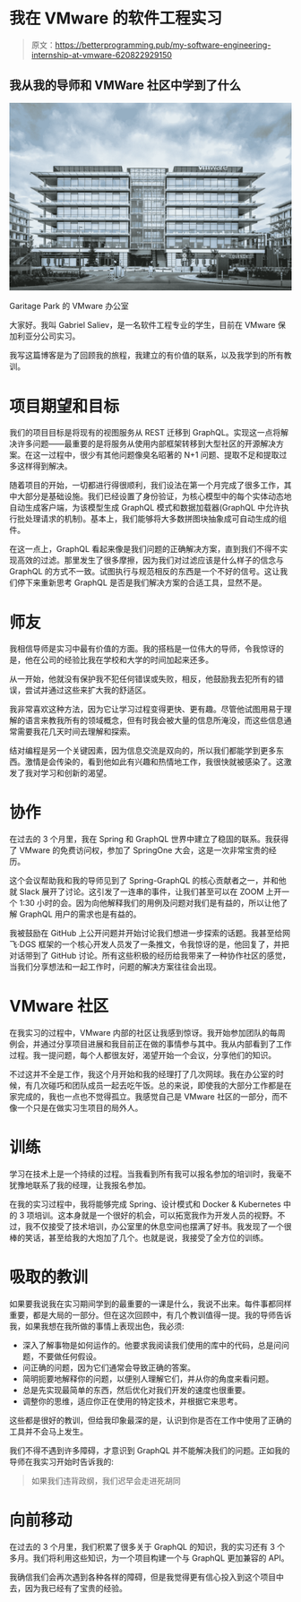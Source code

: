 # 我在 VMware 的软件工程实习

> 原文：<https://betterprogramming.pub/my-software-engineering-internship-at-vmware-620822929150>

## 我从我的导师和 VMWare 社区中学到了什么

![](img/347e25a3e7aaea7f2ea601d62b9bc052.png)

Garitage Park 的 VMware 办公室

大家好。我叫 Gabriel Saliev，是一名软件工程专业的学生，目前在 VMware 保加利亚分公司实习。

我写这篇博客是为了回顾我的旅程，我建立的有价值的联系，以及我学到的所有教训。

# **项目期望和目标**

我们的项目目标是将现有的视图服务从 REST 迁移到 GraphQL。实现这一点将解决许多问题——最重要的是将服务从使用内部框架转移到大型社区的开源解决方案。在这一过程中，很少有其他问题像臭名昭著的 N+1 问题、提取不足和提取过多这样得到解决。

随着项目的开始，一切都进行得很顺利，我们设法在第一个月完成了很多工作，其中大部分是基础设施。我们已经设置了身份验证，为核心模型中的每个实体动态地自动生成客户端，为该模型生成 GraphQL 模式和数据加载器(GraphQL 中允许执行批处理请求的机制)。基本上，我们能够将大多数拼图块抽象成可自动生成的组件。

在这一点上，GraphQL 看起来像是我们问题的正确解决方案，直到我们不得不实现高效的过滤。那里发生了很多摩擦，因为我们对过滤应该是什么样子的信念与 GraphQL 的方式不一致。试图执行与规范相反的东西是一个不好的信号。这让我们停下来重新思考 GraphQL 是否是我们解决方案的合适工具，显然不是。

# **师友**

我相信导师是实习中最有价值的方面。我的搭档是一位伟大的导师，令我惊讶的是，他在公司的经验比我在学校和大学的时间加起来还多。

从一开始，他就没有保护我不犯任何错误或失败，相反，他鼓励我去犯所有的错误，尝试并通过这些来扩大我的舒适区。

我非常喜欢这种方法，因为它让学习过程变得更快、更有趣。尽管他试图用易于理解的语言来教我所有的领域概念，但有时我会被大量的信息所淹没，而这些信息通常需要我花几天时间去理解和探索。

结对编程是另一个关键因素，因为信息交流是双向的，所以我们都能学到更多东西。激情是会传染的，看到他如此有兴趣和热情地工作，我很快就被感染了。这激发了我对学习和创新的渴望。

# **协作**

在过去的 3 个月里，我在 Spring 和 GraphQL 世界中建立了稳固的联系。我获得了 VMware 的免费访问权，参加了 SpringOne 大会，这是一次非常宝贵的经历。

这个会议帮助我和我的导师见到了 Spring-GraphQL 的核心贡献者之一，并和他就 Slack 展开了讨论。这引发了一连串的事件，让我们甚至可以在 ZOOM 上开一个 1:30 小时的会。因为向他解释我们的用例及问题对我们是有益的，所以让他了解 GraphQL 用户的需求也是有益的。

我被鼓励在 GitHub 上公开问题并开始讨论我们想进一步探索的话题。我甚至给网飞·DGS 框架的一个核心开发人员发了一条推文，令我惊讶的是，他回复了，并把对话带到了 GitHub 讨论。所有这些积极的经历给我带来了一种协作社区的感觉，当我们分享想法和一起工作时，问题的解决方案往往会出现。

# **VMware 社区**

在我实习的过程中，VMware 内部的社区让我感到惊讶。我开始参加团队的每周例会，并通过分享项目进展和我目前正在做的事情参与其中。我从内部看到了工作过程。我一提问题，每个人都很友好，渴望开始一个会议，分享他们的知识。

不过这并不全是工作，我这个月开始和我的经理打了几次网球。我在办公室的时候，有几次碰巧和团队成员一起去吃午饭。总的来说，即使我的大部分工作都是在家完成的，我也一点也不觉得孤立。我感觉自己是 VMware 社区的一部分，而不像一个只是在做实习生项目的局外人。

# **训练**

学习在技术上是一个持续的过程。当我看到所有我可以报名参加的培训时，我毫不犹豫地联系了我的经理，让我报名参加。

在我的实习过程中，我将能够完成 Spring、设计模式和 Docker & Kubernetes 中的 3 项培训。这本身就是一个很好的机会，可以拓宽我作为开发人员的视野。不过，我不仅接受了技术培训，办公室里的休息空间也摆满了好书。我发现了一个很棒的笑话，甚至给我的大炮加了几个。也就是说，我接受了全方位的训练。

# **吸取的教训**

如果要我说我在实习期间学到的最重要的一课是什么，我说不出来。每件事都同样重要，都是大局的一部分。但在这次回顾中，有几个教训值得一提。我的导师告诉我，如果我想在我所做的事情上表现出色，我必须:

*   深入了解事物是如何运作的。他要求我阅读我们使用的库中的代码，总是问问题，不要做任何假设。
*   问正确的问题，因为它们通常会导致正确的答案。
*   简明扼要地解释你的问题，以便别人理解它们，并从你的角度来看问题。
*   总是先实现最简单的东西，然后优化对我们开发的速度也很重要。
*   调整你的思维，适应你正在使用的特定技术，并根据它来思考。

这些都是很好的教训，但给我印象最深的是，认识到你是否在工作中使用了正确的工具并不会马上发生。

我们不得不遇到许多障碍，才意识到 GraphQL 并不能解决我们的问题。正如我的导师在我实习开始时告诉我的:

> 如果我们违背政纲，我们迟早会走进死胡同

# **向前移动**

在过去的 3 个月里，我们积累了很多关于 GraphQL 的知识，我的实习还有 3 个多月。我们将利用这些知识，为一个项目构建一个与 GraphQL 更加兼容的 API。

我确信我们会再次遇到各种各样的障碍，但是我觉得更有信心投入到这个项目中去，因为我已经有了宝贵的经验。